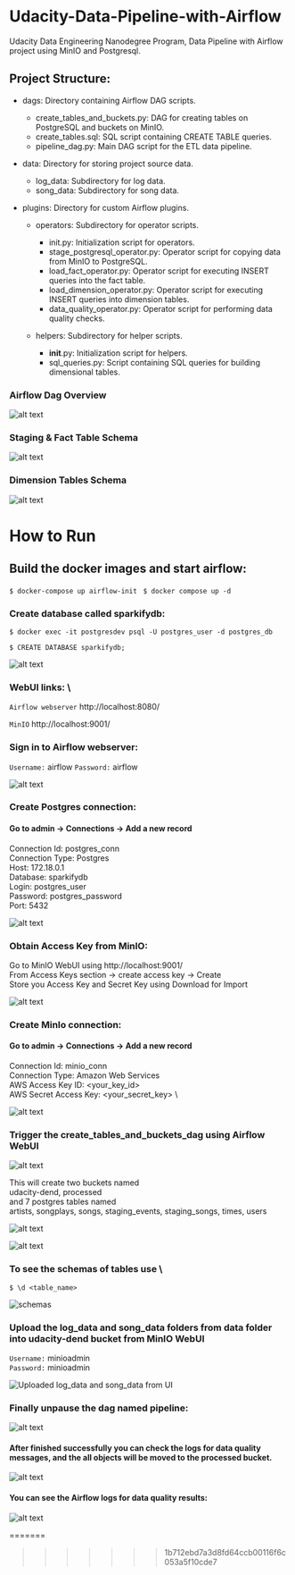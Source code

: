 # Udacity-Data-Pipeline-with-Airflow
Udacity Data Engineering Nanodegree Program, Data Pipeline with Airflow project using MinIO and Postgresql.


## Project Structure:

+ dags: Directory containing Airflow DAG scripts.
    + create_tables_and_buckets.py: DAG for creating tables on PostgreSQL and buckets on MinIO.
    + create_tables.sql: SQL script containing CREATE TABLE queries.
    + pipeline_dag.py: Main DAG script for the ETL data pipeline.

+ data: Directory for storing project source data.
    + log_data: Subdirectory for log data.
    + song_data: Subdirectory for song data.

+ plugins: Directory for custom Airflow plugins.
    + operators: Subdirectory for operator scripts.
        + init.py: Initialization script for operators.
        + stage_postgresql_operator.py: Operator script for copying data from MinIO to PostgreSQL.
        + load_fact_operator.py: Operator script for executing INSERT queries into the fact table.
        + load_dimension_operator.py: Operator script for executing INSERT queries into dimension tables.
        + data_quality_operator.py: Operator script for performing data quality checks.

    + helpers: Subdirectory for helper scripts.
        + __init__.py: Initialization script for helpers.
        + sql_queries.py: Script containing SQL queries for building dimensional tables.



### Airflow Dag Overview

![alt text](img/dag_overview.png)

### Staging & Fact Table Schema

![alt text](img/erd1.png)

### Dimension Tables Schema

![alt text](img/erd2.png)

# How to Run
## Build the docker images and start airflow:

`$ docker-compose up airflow-init `
`$ docker compose up -d`

### Create database called sparkifydb:

`$ docker exec -it postgresdev psql -U postgres_user -d postgres_db`

`$ CREATE DATABASE sparkifydb; `

![alt text](img/create_database_sparkifydb.png)

### WebUI links: \
`Airflow webserver` http://localhost:8080/

`MinIO` http://localhost:9001/

### Sign in to Airflow webserver:

`Username:` airflow 
`Password:` airflow

![alt text](img/airflow_sign_in.png)


### Create Postgres connection:

#### Go to admin -> Connections -> Add a new record

Connection Id: postgres_conn \
Connection Type: Postgres \
Host: 172.18.0.1 \
Database: sparkifydb \
Login: postgres_user \
Password: postgres_password \
Port: 5432

![alt text](img/postgres_conn.png)


### Obtain Access Key from MinIO:

Go to MinIO WebUI using http://localhost:9001/ \
From Access Keys section -> create access key -> Create \
Store you Access Key and Secret Key using Download for Import

![alt text](img/create_access_key.png)


### Create MinIo connection:

#### Go to admin -> Connections -> Add a new record

Connection Id: minio_conn \
Connection Type: Amazon Web Services \
AWS Access Key ID: <your_key_id> \
AWS Secret Access Key: <your_secret_key> \

![alt text](img/minio_conn.png)

### Trigger the create_tables_and_buckets_dag using Airflow WebUI

![alt text](img/create_table_and_buckets.png)

This will create two buckets named \
    udacity-dend, processed \
and 7 postgres tables named \
    artists, songplays, songs, staging_events, staging_songs, times, users

![alt text](img/created_buckets.png)

![alt text](img/created_tables.png)


### To see the schemas of tables use \
`$ \d <table_name>`


![schemas](img/schemas.png)

### Upload the log_data and song_data folders from data folder into udacity-dend bucket from MinIO WebUI

`Username:` minioadmin \
`Password:` minioadmin

![Uploaded log_data and song_data from UI](img/uploaded_data.png)

### Finally unpause the dag named pipeline:

![alt text](img/unpause.png)

#### After finished successfully you can check the logs for data quality messages, and the all objects will be moved to the processed bucket.

![alt text](img/processed_bucket.png)


#### You can see the Airflow logs for data quality results:

![alt text](img/data_quality_result.png)

=======
>>>>>>> 1b712ebd7a3d8fd64ccb00116f6c053a5f10cde7
